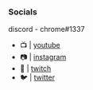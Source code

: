 ### Socials

discord - chrome#1337



- 📺 | [youtube](https://www.youtube.com/channel/UCV5LtpksdP7IhjjfbEDnojg?view_as=subscriber)
- 📷 | [instagram](https://instagram.com/chrwome)
- 🎥 | [twitch](https://twitch.tv/chrome1k)
- 🐦 | [twitter](https://twitter.com/chrwome)
